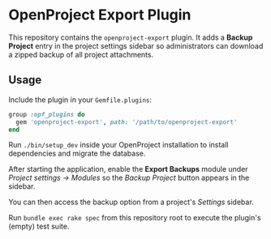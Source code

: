 # OpenProject Export Plugin

This repository contains the `openproject-export` plugin. It adds a **Backup Project** entry in the project settings sidebar so administrators can download a zipped backup of all project attachments.

## Usage

Include the plugin in your `Gemfile.plugins`:

```ruby
group :opf_plugins do
  gem 'openproject-export', path: '/path/to/openproject-export'
end
```

Run `./bin/setup_dev` inside your OpenProject installation to install dependencies and migrate the database.

After starting the application, enable the **Export Backups** module under *Project settings → Modules* so the *Backup Project* button appears in the sidebar.

You can then access the backup option from a project's *Settings* sidebar.

Run `bundle exec rake spec` from this repository root to execute the plugin's (empty) test suite.
